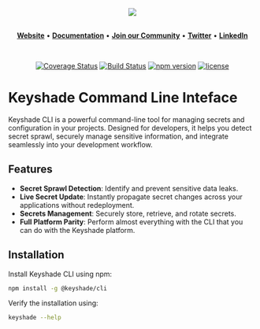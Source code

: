<div align="center">
  <a href="https://keyshade.xyz/">
    <img src="https://github.com/user-attachments/assets/a40b8d80-f55f-43d1-bc12-3363f320dabc" />
  </a>
</div>

<br/>

<p align="center">
    <a href="https://www.keyshade.xyz?ref=github" target="_blank"><b>Website</b></a> •
    <a href="https://docs.keyshade.xyz/getting-started/introduction" target="_blank"><b>Documentation</b></a> •
    <a href="https://discord.gg/dh8F3Dzt" target="_blank"><b>Join our Community</b></a> • 
    <a href="https://twitter.com/keyshade_xyz" target="_blank"><b>Twitter</b></a> • 
    <a href="https://www.linkedin.com/company/keyshade-xyz/" target="_blank"><b>LinkedIn</b></a>
</p>

<br/>

<div align="center">

[![Coverage Status](https://codecov.io/gh/keyshade-xyz/keyshade/branch/develop/graph/badge.svg)](https://app.codecov.io/gh/keyshade-xyz/keyshade)
[![Build Status](https://img.shields.io/npm/d18m/%40keyshade%2Fcli)](https://img.shields.io/npm/d18m/%40keyshade%2Fcli)
[![npm version](https://img.shields.io/npm/v/@keyshade/cli.svg)](https://www.npmjs.com/package/@keyshade/cli?activeTab=versions)
[![license](https://img.shields.io/github/license/keyshade-xyz/keyshade.svg)](https://github.com/keyshade-xyz/keyshade/blob/develop/LICENSE)

</div>

# Keyshade Command Line Inteface

Keyshade CLI is a powerful command-line tool for managing secrets and configuration in your projects. Designed for developers, it helps you detect secret sprawl, securely manage sensitive information, and integrate seamlessly into your development workflow.

## Features
- **Secret Sprawl Detection**: Identify and prevent sensitive data leaks.
- **Live Secret Update**: Instantly propagate secret changes across your applications without redeployment.
- **Secrets Management**: Securely store, retrieve, and rotate secrets.
- **Full Platform Parity**: Perform almost everything with the CLI that you can do with the Keyshade platform.

## Installation
Install Keyshade CLI using npm:
```sh
npm install -g @keyshade/cli
```
Verify the installation using:
```sh
keyshade --help
```
